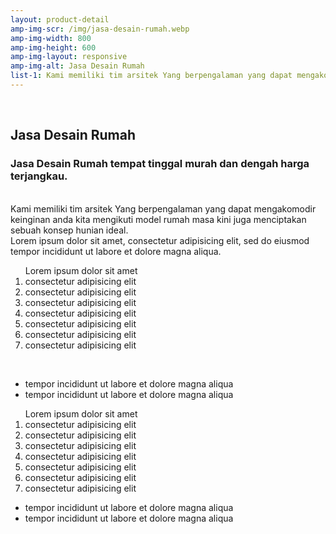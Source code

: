 ```yaml
---
layout: product-detail
amp-img-scr: /img/jasa-desain-rumah.webp
amp-img-width: 800
amp-img-height: 600
amp-img-layout: responsive
amp-img-alt: Jasa Desain Rumah
list-1: Kami memiliki tim arsitek Yang berpengalaman yang dapat mengakomodir keinginan anda kita mengikuti model rumah masa kini juga menciptakan sebuah konsep hunian ideal.
---
```

<section id="advanced-features">
<div class="features-row">
<div class="container">
<div class="row">
<div class="col-12">
<br>
<h2>Jasa Desain Rumah</h2>
<h3>Jasa Desain Rumah tempat tinggal murah dan dengah harga terjangkau.</h3>
<amp-img class="advanced-feature-img-right wow fadeInRight" src="/img/jasa-desain-rumah.webp" width="800" height="800" layout="responsive" alt="Jasa Desain Rumah Sangat Memuaskan"></amp-img>
<div class="wow fadeInLeft">
<br>
Kami memiliki tim arsitek Yang berpengalaman yang dapat mengakomodir keinginan anda kita mengikuti model rumah masa kini juga menciptakan sebuah konsep hunian ideal.
<br>
Lorem ipsum dolor sit amet, consectetur adipisicing elit, sed do eiusmod
tempor incididunt ut labore et dolore magna aliqua.
<ol type="1">Lorem ipsum dolor sit amet
	<li>consectetur adipisicing elit</li>
	<li>consectetur adipisicing elit</li>
	<li>consectetur adipisicing elit</li>
	<li>consectetur adipisicing elit</li>
	<li>consectetur adipisicing elit</li>
	<li>consectetur adipisicing elit</li>
	<li>consectetur adipisicing elit</li>
</ol>
<br>
<ul>
<li>tempor incididunt ut labore et dolore magna aliqua</li>
<li>tempor incididunt ut labore et dolore magna aliqua</li>
</ul>
</div>
</div>
</div>
</div>
</div>
</section>
<section id="advanced-features">
<div class="features-row section-bg">
<div class="container">
<div class="row">
<div class="col-12">
<amp-youtube class="advanced-feature-img-left wow fadeInRight"
    data-videoid="2LhmG5j6UKs"
    layout="responsive"
    width="525" height="341"></amp-youtube>
<div class="wow fadeInLeft">
<ol type="1">Lorem ipsum dolor sit amet
	<li>consectetur adipisicing elit</li>
	<li>consectetur adipisicing elit</li>
	<li>consectetur adipisicing elit</li>
	<li>consectetur adipisicing elit</li>
	<li>consectetur adipisicing elit</li>
	<li>consectetur adipisicing elit</li>
	<li>consectetur adipisicing elit</li>
</ol>
<ul>
<li>tempor incididunt ut labore et dolore magna aliqua</li>
<li>tempor incididunt ut labore et dolore magna aliqua</li>
</ul>
</div>
</div>
</div>
</div>
</div>
</section>